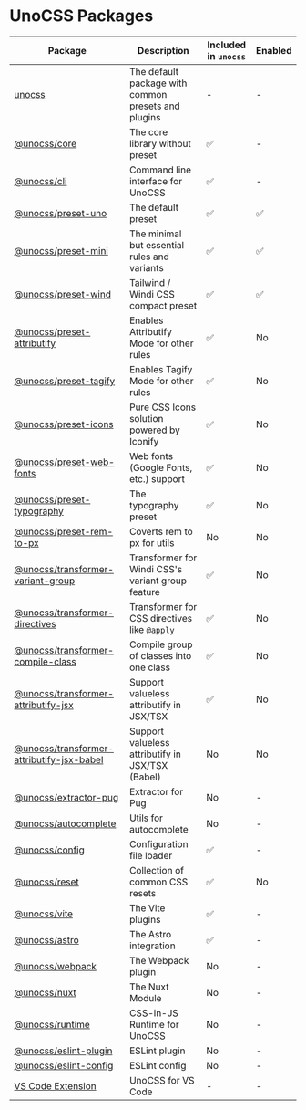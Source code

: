 # UnoCSS Packages

| Package | Description | Included in `unocss` | Enabled |
| ------- | ----------- | -------------------- | ------------------ |
| [unocss](./unocss) | The default package with common presets and plugins | - | - |
| [@unocss/core](./core) | The core library without preset | ✅ | - |
| [@unocss/cli](./cli) | Command line interface for UnoCSS | ✅ | - |
| [@unocss/preset-uno](./preset-uno) | The default preset | ✅ | ✅ |
| [@unocss/preset-mini](./preset-mini) | The minimal but essential rules and variants | ✅ | ✅ |
| [@unocss/preset-wind](./preset-wind) | Tailwind / Windi CSS compact preset | ✅ | ✅ |
| [@unocss/preset-attributify](./preset-attributify) | Enables Attributify Mode for other rules | ✅ | No |
| [@unocss/preset-tagify](./preset-tagify) | Enables Tagify Mode for other rules | ✅ | No |
| [@unocss/preset-icons](./preset-icons) | Pure CSS Icons solution powered by Iconify | ✅ | No |
| [@unocss/preset-web-fonts](./preset-web-fonts) | Web fonts (Google Fonts, etc.) support | ✅ | No |
| [@unocss/preset-typography](./preset-typography) | The typography preset | ✅ | No |
| [@unocss/preset-rem-to-px](./preset-rem-to-px) | Coverts rem to px for utils | No | No |
| [@unocss/transformer-variant-group](./transformer-variant-group) | Transformer for Windi CSS's variant group feature | ✅ | No |
| [@unocss/transformer-directives](./transformer-directives) | Transformer for CSS directives like `@apply` | ✅ | No |
| [@unocss/transformer-compile-class](./transformer-compile-class) | Compile group of classes into one class | ✅ | No |
| [@unocss/transformer-attributify-jsx](./transformer-attributify-jsx) | Support valueless attributify in JSX/TSX | ✅ | No |
| [@unocss/transformer-attributify-jsx-babel](./transformer-attributify-jsx) | Support valueless attributify in JSX/TSX (Babel) | No | No |
| [@unocss/extractor-pug](./extractor-pug) | Extractor for Pug | No | - |
| [@unocss/autocomplete](./autocomplete) | Utils for autocomplete | No | - |
| [@unocss/config](./config) | Configuration file loader | ✅ | - |
| [@unocss/reset](./reset) | Collection of common CSS resets | ✅ | No |
| [@unocss/vite](./vite) | The Vite plugins | ✅ | - |
| [@unocss/astro](./astro) | The Astro integration |  ✅ | - |
| [@unocss/webpack](./webpack) | The Webpack plugin | No | - |
| [@unocss/nuxt](./nuxt) | The Nuxt Module | No | - |
| [@unocss/runtime](./runtime) | CSS-in-JS Runtime for UnoCSS | No | - |
| [@unocss/eslint-plugin](./eslint-plugin) | ESLint plugin | No | - |
| [@unocss/eslint-config](./eslint-config) | ESLint config | No | - |
| [VS Code Extension](./vscode) | UnoCSS for VS Code | - | - |
